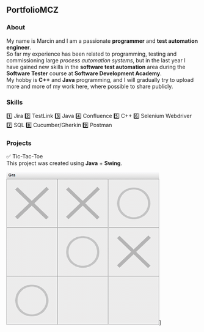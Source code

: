 ## PortfolioMCZ

### About
My name is Marcin and I am a passionate **programmer** and **test automation engineer**.  
So far my experience has been related to programming, testing and commissioning large *process automation systems*, but in the last year I have gained new skills in the **software test automation** area during the **Software Tester** course at **Software Development Academy**.  
My hobby is **C++** and **Java** programming, and I will gradually try to upload more and more of my work here, where possible to share publicly.  

### Skills
:one: Jira
:two: TestLink
:three: Java
:four: Confluence
:five: C++
:six: Selenium Webdriver
:seven: SQL
:eight: Cucumber/Gherkin
:nine: Postman

### Projects

✅ Tic-Tac-Toe  
This project was created using **Java** + **Swing**.  

<img src="https://github.com/M81cin/PortfolioMCZ/blob/main/K%C3%B3%C5%82ko%20i%20krzy%C5%BCyk%20by%20MCZ.gif" height="400" width="400" />] 
